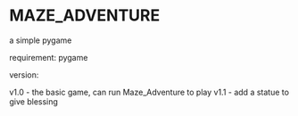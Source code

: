 # MAZE_ADVENTURE
a simple pygame

requirement: pygame

version:

v1.0 - the basic game, can run Maze_Adventure to play
    v1.1 - add a statue to give blessing